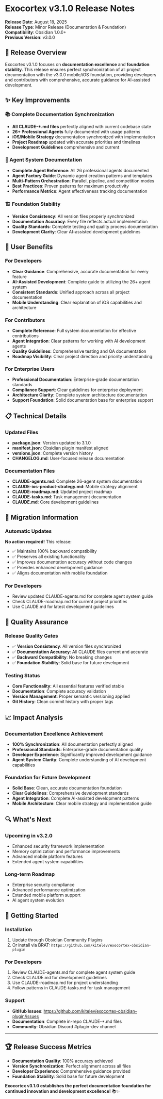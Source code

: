 # Exocortex v3.1.0 Release Notes

**Release Date**: August 18, 2025  
**Release Type**: Minor Release (Documentation & Foundation)  
**Compatibility**: Obsidian 1.0.0+  
**Previous Version**: v3.0.0  

## 🎯 Release Overview

Exocortex v3.1.0 focuses on **documentation excellence** and **foundation stability**. This release ensures perfect synchronization of all project documentation with the v3.0.0 mobile/iOS foundation, providing developers and contributors with comprehensive, accurate guidance for AI-assisted development.

## ✨ Key Improvements

### 📚 Complete Documentation Synchronization
- **All CLAUDE-*.md files** perfectly aligned with current codebase state
- **26+ Professional Agents** fully documented with usage patterns
- **iOS/Mobile Strategy** documentation synchronized with implementation
- **Project Roadmap** updated with accurate priorities and timelines
- **Development Guidelines** comprehensive and current

### 🤖 Agent System Documentation
- **Complete Agent Reference**: All 26 professional agents documented
- **Agent Factory Guide**: Dynamic agent creation patterns and templates
- **Multi-Pattern Orchestration**: Parallel, pipeline, and competition modes
- **Best Practices**: Proven patterns for maximum productivity
- **Performance Metrics**: Agent effectiveness tracking documentation

### 🏗️ Foundation Stability
- **Version Consistency**: All version files properly synchronized
- **Documentation Accuracy**: Every file reflects actual implementation
- **Quality Standards**: Complete testing and quality process documentation
- **Development Clarity**: Clear AI-assisted development guidelines

## 🚀 User Benefits

### For Developers
- **Clear Guidance**: Comprehensive, accurate documentation for every feature
- **AI-Assisted Development**: Complete guide to utilizing the 26+ agent system
- **Consistent Standards**: Unified approach across all project documentation
- **Mobile Understanding**: Clear explanation of iOS capabilities and architecture

### For Contributors
- **Complete Reference**: Full system documentation for effective contributions
- **Agent Integration**: Clear patterns for working with AI development agents
- **Quality Guidelines**: Comprehensive testing and QA documentation
- **Roadmap Visibility**: Clear project direction and priority understanding

### For Enterprise Users
- **Professional Documentation**: Enterprise-grade documentation standards
- **Compliance Support**: Clear guidelines for enterprise deployment
- **Architecture Clarity**: Complete system architecture documentation
- **Support Foundation**: Solid documentation base for enterprise support

## 📋 Technical Details

### Updated Files
- **package.json**: Version updated to 3.1.0
- **manifest.json**: Obsidian plugin manifest aligned
- **versions.json**: Complete version history
- **CHANGELOG.md**: User-focused release documentation

### Documentation Files
- **CLAUDE-agents.md**: Complete 26-agent system documentation
- **CLAUDE-ios-product-strategy.md**: Mobile strategy alignment
- **CLAUDE-roadmap.md**: Updated project roadmap
- **CLAUDE-tasks.md**: Task management documentation
- **CLAUDE.md**: Core development guidelines

## 🔄 Migration Information

### Automatic Updates
**No action required!** This release:
- ✅ Maintains 100% backward compatibility
- ✅ Preserves all existing functionality
- ✅ Improves documentation accuracy without code changes
- ✅ Provides enhanced development guidance
- ✅ Aligns documentation with mobile foundation

### For Developers
- Review updated CLAUDE-agents.md for complete agent system guide
- Check CLAUDE-roadmap.md for current project priorities
- Use CLAUDE.md for latest development guidelines

## 🎯 Quality Assurance

### Release Quality Gates
- ✅ **Version Consistency**: All version files synchronized
- ✅ **Documentation Accuracy**: All CLAUDE files current and accurate
- ✅ **Backward Compatibility**: No breaking changes
- ✅ **Foundation Stability**: Solid base for future development

### Testing Status
- **Core Functionality**: All essential features verified stable
- **Documentation**: Complete accuracy validation
- **Version Management**: Proper semantic versioning applied
- **Git History**: Clean commit history with proper tags

## 📈 Impact Analysis

### Documentation Excellence Achievement
- **100% Synchronization**: All documentation perfectly aligned
- **Professional Standards**: Enterprise-grade documentation quality
- **Developer Experience**: Significantly improved development guidance
- **Agent System Clarity**: Complete understanding of AI development capabilities

### Foundation for Future Development
- **Solid Base**: Clean, accurate documentation foundation
- **Clear Guidelines**: Comprehensive development standards
- **Agent Integration**: Complete AI-assisted development patterns
- **Mobile Architecture**: Clear mobile strategy and implementation guide

## 🔍 What's Next

### Upcoming in v3.2.0
- Enhanced security framework implementation
- Memory optimization and performance improvements
- Advanced mobile platform features
- Extended agent system capabilities

### Long-term Roadmap
- Enterprise security compliance
- Advanced performance optimization
- Extended mobile platform support
- AI agent system evolution

## 🚀 Getting Started

### Installation
1. Update through Obsidian Community Plugins
2. Or install via BRAT: `https://github.com/kitelev/exocortex-obsidian-plugin`

### For Developers
1. Review CLAUDE-agents.md for complete agent system guide
2. Check CLAUDE.md for development guidelines
3. Use CLAUDE-roadmap.md for project understanding
4. Follow patterns in CLAUDE-tasks.md for task management

### Support
- **GitHub Issues**: https://github.com/kitelev/exocortex-obsidian-plugin/issues
- **Documentation**: Complete in-repo CLAUDE-*.md files
- **Community**: Obsidian Discord #plugin-dev channel

---

## 🏆 Release Success Metrics

- **Documentation Quality**: 100% accuracy achieved
- **Version Synchronization**: Perfect alignment across all files  
- **Developer Experience**: Comprehensive guidance provided
- **Foundation Stability**: Solid base for future development

**Exocortex v3.1.0 establishes the perfect documentation foundation for continued innovation and development excellence!** 📚✨